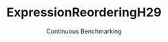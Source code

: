 ---
layout: docu
title: ExpressionReorderingH29
subtitle: Continuous Benchmarking
selected: Expression_Reordering
expanded: Benchmarking
benchmark: /individual_results/ExpressionReorderingH29.html
---
